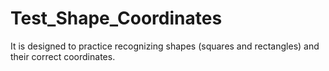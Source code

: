 # Test_Shape_Coordinates
It is designed to practice recognizing shapes (squares and rectangles) and their correct coordinates. 
